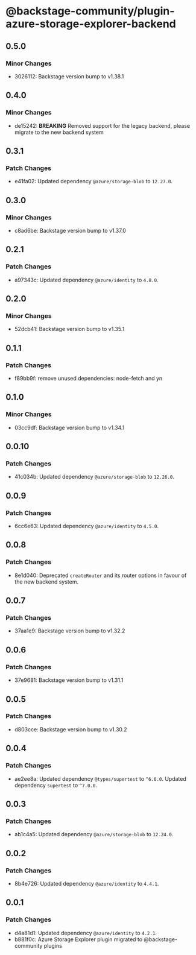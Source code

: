 # @backstage-community/plugin-azure-storage-explorer-backend

## 0.5.0

### Minor Changes

- 3026112: Backstage version bump to v1.38.1

## 0.4.0

### Minor Changes

- de15242: **BREAKING** Removed support for the legacy backend, please migrate to the new backend system

## 0.3.1

### Patch Changes

- e41fa02: Updated dependency `@azure/storage-blob` to `12.27.0`.

## 0.3.0

### Minor Changes

- c8ad6be: Backstage version bump to v1.37.0

## 0.2.1

### Patch Changes

- a97343c: Updated dependency `@azure/identity` to `4.8.0`.

## 0.2.0

### Minor Changes

- 52dcb41: Backstage version bump to v1.35.1

## 0.1.1

### Patch Changes

- f89bb9f: remove unused dependencies: node-fetch and yn

## 0.1.0

### Minor Changes

- 03cc9df: Backstage version bump to v1.34.1

## 0.0.10

### Patch Changes

- 41c034b: Updated dependency `@azure/storage-blob` to `12.26.0`.

## 0.0.9

### Patch Changes

- 6cc6e63: Updated dependency `@azure/identity` to `4.5.0`.

## 0.0.8

### Patch Changes

- 8e1d040: Deprecated `createRouter` and its router options in favour of the new backend system.

## 0.0.7

### Patch Changes

- 37aa1e9: Backstage version bump to v1.32.2

## 0.0.6

### Patch Changes

- 37e9681: Backstage version bump to v1.31.1

## 0.0.5

### Patch Changes

- d803cce: Backstage version bump to v1.30.2

## 0.0.4

### Patch Changes

- ae2ee8a: Updated dependency `@types/supertest` to `^6.0.0`.
  Updated dependency `supertest` to `^7.0.0`.

## 0.0.3

### Patch Changes

- ab1c4a5: Updated dependency `@azure/storage-blob` to `12.24.0`.

## 0.0.2

### Patch Changes

- 8b4e726: Updated dependency `@azure/identity` to `4.4.1`.

## 0.0.1

### Patch Changes

- d4a81d1: Updated dependency `@azure/identity` to `4.2.1`.
- b881f0c: Azure Storage Explorer plugin migrated to @backstage-community plugins
